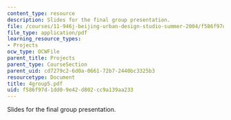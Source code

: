 ```yaml
---
content_type: resource
description: Slides for the final group presentation.
file: /courses/11-946j-beijing-urban-design-studio-summer-2004/f586f97d1dd09e42d802cc9a139aa233_4group5.pdf
file_type: application/pdf
learning_resource_types:
- Projects
ocw_type: OCWFile
parent_title: Projects
parent_type: CourseSection
parent_uid: cd7279c2-6d0a-0661-72b7-2440bc3325b3
resourcetype: Document
title: 4group5.pdf
uid: f586f97d-1dd0-9e42-d802-cc9a139aa233
---
```

Slides for the final group presentation.

